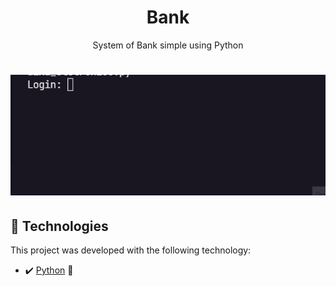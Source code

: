 <h1 align="center">Bank</h1>

<p align="center">System of Bank simple using Python</p>

<h1 align="center">
<img alt="Readme" title="Readme" src="./github/Readme-gif.gif"/> 
</h1>

## 🚀 Technologies

This project was developed with the following technology:

- ✔️ [Python](https://www.python.org/) 🐍
